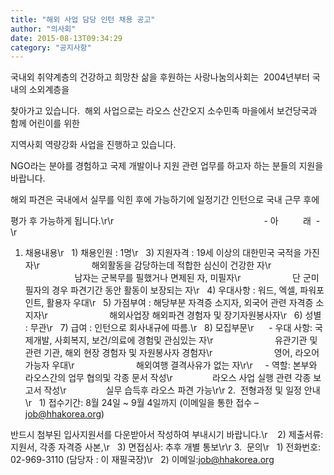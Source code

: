 ```yaml
---
title: "해외 사업 담당 인턴 채용 공고"
author: "의사회"
date: 2015-08-13T09:34:29
category: "공지사항"
---
```


국내외 취약계층의 건강하고 희망찬 삶을 후원하는 사랑나눔의사회는  2004년부터 국내의 소외계층을

찾아가고 있습니다.  해외 사업으로는 라오스 산간오지 소수민족 마을에서 보건당국과 함께 어린이를 위한

지역사회 역량강화 사업을 진행하고 있습니다.

NGO라는 분야를 경험하고 국제 개발이나 지원 관련 업무를 하고자 하는 분들의 지원을 바랍니다.

해외 파견은 국내에서 실무를 익힌 후에 가능하기에 일정기간 인턴으로 국내 근무 후에

평가 후 가능하게 됩니다.\r\r
                                                            - 아          래  -\r
1. 채용내용\r
  1) 채용인원 : 1명\r
  3) 지원자격 : 19세 이상의 대한민국 국적을 가진 자\r
                    해외활동을 감당하는데 적합한 심신이 건강한 자\r
                    남자는 군복무를 필했거나 면제된 자, 미필자\r
                    단 군미필자의 경우 파견기간 동안 활동이 보장되는 자\r
  4) 우대사항 : 워드, 엑셀, 파워포인트, 활용자 우대\r
  5) 가점부여 : 해당부분 자격증 소지자, 외국어 관련 자격증 소지자\r
                        해외사업장 해외파견 경험자 및 장기자원봉사자\r
  6) 성별 : 무관\r
  7) 급여 : 인턴으로 회사내규에 따름.\r
  8) 모집부문\r
     - 우대 사항: 국제개발, 사회복지, 보건/의료에 경험및 관심있는 자\r
                        유관기관 및 관련 기관, 해외 현장 경험자 및 자원봉사자 경험자\r
                        영어, 라오어 가능자 우대\r
                        해외여행 결격사유가 없는 자\r\r
    - 역할: 본부와 라오스간의 업무 협의및 각종 문서 작성\r
               라오스 사업 실행 관련 각종 보고서 작성\r
               실무 습득후 라오스 파견 가능\r\r
2.  전형과정 및 일정 안내\r
  1) 접수기간: 8월 24일 ~ 9월 4일까지 (이메일을 통한 접수 –job@hhakorea.org)

반드시 첨부된 입사지원서를 다운받아서 작성하여 부내시기 바랍니다.\r
   2) 제출서류: 지원서, 각종 자격증 사본,\r
  3) 면접심사: 추후 개별 통보\r\r
3.  문의\r
  1) 전화번호: 02-969-3110 (담당자 : 이 재필국장)\r
  2) 이메일:job@hhakorea.org
